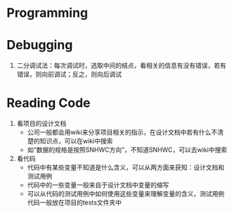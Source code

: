 # Programming


# Debugging
1. 二分调试法：每次调试时，选取中间的结点，看相关的信息有没有错误，若有错误，则向前调试；反之，则向后调试


# Reading Code
1. 看项目的设计文档
    - 公司一般都会用wiki来分享项目相关的指示，在设计文档中若有什么不清楚的知识点，可以在wiki中搜索
    - 如“数据的规格是按照SNHWC方向”，不知道SNHWC，可以去wiki中搜索
2. 看代码
    - 代码中有某些变量不知道是什么含义，可以从两方面来获知：设计文档和测试用例
    - 代码中的一些变量一般来自于设计文档中变量的缩写
    - 可以从代码的测试用例中如何使用这些变量来理解变量的含义，测试用例代码一般放在项目的tests文件夹中